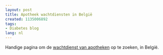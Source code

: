 ```yaml
---
layout: post
title: Apotheek wachtdiensten in België
created: 1135006892
tags:
- Diabetes blog
lang: nl
---
```

Handige pagina om de [wachtdienst van apotheken](http://admin.ringring.be/apb/public/duty.asp?lan=1) op te zoeken, in België.

